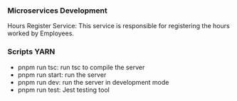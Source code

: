 ### Microservices Development

Hours Register Service: This service is responsible for registering the hours worked by Employees.

### Scripts YARN

- pnpm run tsc: run tsc to compile the server
- pnpm run start: run the server
- pnpm run dev: run the server in development mode
- pnpm run test: Jest testing tool
